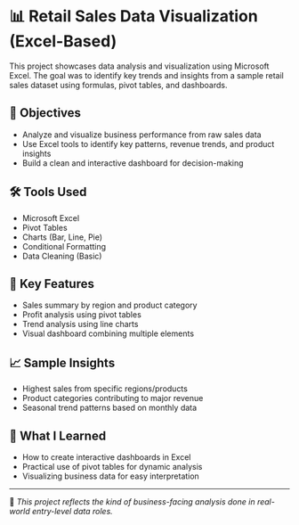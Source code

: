 # 📊 Retail Sales Data Visualization (Excel-Based)

This project showcases data analysis and visualization using Microsoft Excel. The goal was to identify key trends and insights from a sample retail sales dataset using formulas, pivot tables, and dashboards.

## 🧠 Objectives
- Analyze and visualize business performance from raw sales data
- Use Excel tools to identify key patterns, revenue trends, and product insights
- Build a clean and interactive dashboard for decision-making

## 🛠️ Tools Used
- Microsoft Excel
- Pivot Tables
- Charts (Bar, Line, Pie)
- Conditional Formatting
- Data Cleaning (Basic)

## 📌 Key Features
- Sales summary by region and product category
- Profit analysis using pivot tables
- Trend analysis using line charts
- Visual dashboard combining multiple elements

## 📈 Sample Insights
- Highest sales from specific regions/products
- Product categories contributing to major revenue
- Seasonal trend patterns based on monthly data

## 🧠 What I Learned
- How to create interactive dashboards in Excel
- Practical use of pivot tables for dynamic analysis
- Visualizing business data for easy interpretation

---

📌 *This project reflects the kind of business-facing analysis done in real-world entry-level data roles.*

